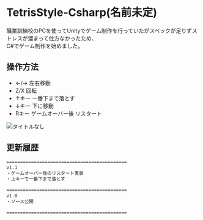 # TetrisStyle-Csharp(名前未定)  

職業訓練校のPCを使ってUnityでゲーム制作を行っていたがスペックが足りずストレスが溜まって仕方なかったため、  
C#でゲーム制作を始めました。  
  
## 操作方法  
  
+ ←/→ 左右移動  
+ Z/X 回転  
+ ↑キー 一番下まで落とす  
+ ↓キー 下に移動  
+ Rキー ゲームオーバー後 リスタート  
  
![タイトルなし](https://user-images.githubusercontent.com/110329418/184844016-50d53235-d23c-4f36-a492-817cb45cbfff.png)

## 更新履歴  

```changelog
============================================
v1.1
・ゲームオーバー後のリスタート実装
・上キーで一番下まで落とす

============================================
v1.0
・ソース公開

============================================
```
